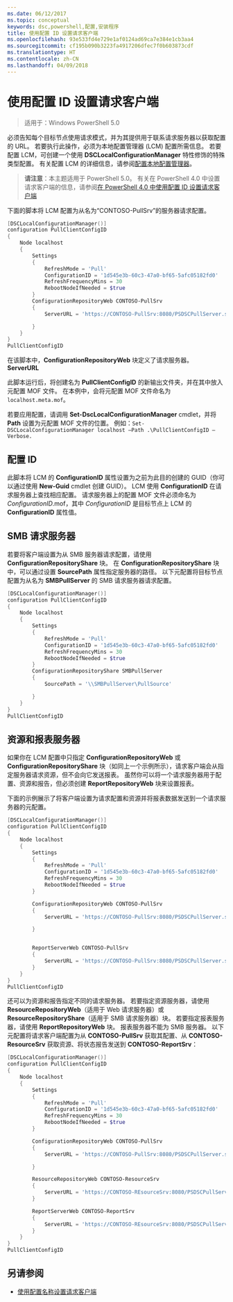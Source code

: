```yaml
---
ms.date: 06/12/2017
ms.topic: conceptual
keywords: dsc,powershell,配置,安装程序
title: 使用配置 ID 设置请求客户端
ms.openlocfilehash: 93e533fd4e729e1af0124ad69ca7e384e1cb3aa4
ms.sourcegitcommit: cf195b090b3223fa4917206dfec7f0b603873cdf
ms.translationtype: HT
ms.contentlocale: zh-CN
ms.lasthandoff: 04/09/2018
---
```

# <a name="setting-up-a-pull-client-using-configuration-id"></a>使用配置 ID 设置请求客户端

> 适用于：Windows PowerShell 5.0

必须告知每个目标节点使用请求模式，并为其提供用于联系请求服务器以获取配置的 URL。 若要执行此操作，必须为本地配置管理器 (LCM) 配置所需信息。 若要配置 LCM，可创建一个使用 **DSCLocalConfigurationManager** 特性修饰的特殊类型配置。 有关配置 LCM 的详细信息，请参阅[配置本地配置管理器](metaConfig.md)。

> **请注意**：本主题适用于 PowerShell 5.0。 有关在 PowerShell 4.0 中设置请求客户端的信息，请参阅[在 PowerShell 4.0 中使用配置 ID 设置请求客户端](pullClientConfigID4.md)

下面的脚本将 LCM 配置为从名为“CONTOSO-PullSrv”的服务器请求配置。

```powershell
[DSCLocalConfigurationManager()]
configuration PullClientConfigID
{
    Node localhost
    {
        Settings
        {
            RefreshMode = 'Pull'
            ConfigurationID = '1d545e3b-60c3-47a0-bf65-5afc05182fd0'
            RefreshFrequencyMins = 30
            RebootNodeIfNeeded = $true
        }
        ConfigurationRepositoryWeb CONTOSO-PullSrv
        {
            ServerURL = 'https://CONTOSO-PullSrv:8080/PSDSCPullServer.svc'

        }
    }
}
PullClientConfigID
```

在该脚本中，**ConfigurationRepositoryWeb** 块定义了请求服务器。 **ServerURL**

此脚本运行后，将创建名为 **PullClientConfigID** 的新输出文件夹，并在其中放入元配置 MOF 文件。 在本例中，会将元配置 MOF 文件命名为 `localhost.meta.mof`。

若要应用配置，请调用 **Set-DscLocalConfigurationManager** cmdlet，并将 **Path** 设置为元配置 MOF 文件的位置。 例如：`Set-DSCLocalConfigurationManager localhost –Path .\PullClientConfigID –Verbose.`

## <a name="configuration-id"></a>配置 ID

此脚本将 LCM 的 **ConfigurationID** 属性设置为之前为此目的创建的 GUID（你可以通过使用 **New-Guid** cmdlet 创建 GUID）。 LCM 使用 **ConfigurationID** 在请求服务器上查找相应配置。 请求服务器上的配置 MOF 文件必须命名为 _ConfigurationID_.mof，其中 _ConfigurationID_ 是目标节点上 LCM 的 **ConfigurationID** 属性值。

## <a name="smb-pull-server"></a>SMB 请求服务器

若要将客户端设置为从 SMB 服务器请求配置，请使用 **ConfigurationRepositoryShare** 块。 在 **ConfigurationRepositoryShare** 块中，可以通过设置 **SourcePath** 属性指定服务器的路径。 以下元配置将目标节点配置为从名为 **SMBPullServer** 的 SMB 请求服务器请求配置。

```powershell
[DSCLocalConfigurationManager()]
configuration PullClientConfigID
{
    Node localhost
    {
        Settings
        {
            RefreshMode = 'Pull'
            ConfigurationID = '1d545e3b-60c3-47a0-bf65-5afc05182fd0'
            RefreshFrequencyMins = 30
            RebootNodeIfNeeded = $true
        }
        ConfigurationRepositoryShare SMBPullServer
        {
            SourcePath = '\\SMBPullServer\PullSource'

        }
    }
}
PullClientConfigID
```

## <a name="resource-and-report-servers"></a>资源和报表服务器

如果你在 LCM 配置中只指定 **ConfigurationRepositoryWeb** 或 **ConfigurationRepositoryShare** 块（如同上一个示例所示），请求客户端会从指定服务器请求资源，但不会向它发送报表。 虽然你可以将一个请求服务器用于配置、资源和报告，但必须创建 **ReportRepositoryWeb** 块来设置报表。

下面的示例展示了将客户端设置为请求配置和资源并将报表数据发送到一个请求服务器的元配置。

```powershell
[DSCLocalConfigurationManager()]
configuration PullClientConfigID
{
    Node localhost
    {
        Settings
        {
            RefreshMode = 'Pull'
            ConfigurationID = '1d545e3b-60c3-47a0-bf65-5afc05182fd0'
            RefreshFrequencyMins = 30
            RebootNodeIfNeeded = $true
        }

        ConfigurationRepositoryWeb CONTOSO-PullSrv
        {
            ServerURL = 'https://CONTOSO-PullSrv:8080/PSDSCPullServer.svc'

        }


        ReportServerWeb CONTOSO-PullSrv
        {
            ServerURL = 'https://CONTOSO-PullSrv:8080/PSDSCPullServer.svc'
        }
    }
}
PullClientConfigID
```

还可以为资源和报告指定不同的请求服务器。 若要指定资源服务器，请使用 **ResourceRepositoryWeb**（适用于 Web 请求服务器）或 **ResourceRepositoryShare**（适用于 SMB 请求服务器）块。
若要指定报表服务器，请使用 **ReportRepositoryWeb** 块。 报表服务器不能为 SMB 服务器。
以下元配置将请求客户端配置为从 **CONTOSO-PullSrv** 获取其配置、从 **CONTOSO-ResourceSrv** 获取资源、将状态报告发送到 **CONTOSO-ReportSrv**：

```powershell
[DSCLocalConfigurationManager()]
configuration PullClientConfigID
{
    Node localhost
    {
        Settings
        {
            RefreshMode = 'Pull'
            ConfigurationID = '1d545e3b-60c3-47a0-bf65-5afc05182fd0'
            RefreshFrequencyMins = 30
            RebootNodeIfNeeded = $true
        }

        ConfigurationRepositoryWeb CONTOSO-PullSrv
        {
            ServerURL = 'https://CONTOSO-PullSrv:8080/PSDSCPullServer.svc'

        }

        ResourceRepositoryWeb CONTOSO-ResourceSrv
        {
            ServerURL = 'https://CONTOSO-REsourceSrv:8080/PSDSCPullServer.svc'
        }

        ReportServerWeb CONTOSO-ReportSrv
        {
            ServerURL = 'https://CONTOSO-REsourceSrv:8080/PSDSCPullServer.svc'
        }
    }
}
PullClientConfigID
```

## <a name="see-also"></a>另请参阅

* [使用配置名称设置请求客户端](pullClientConfigNames.md)